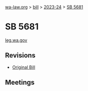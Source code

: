 [wa-law.org](/) > [bill](/bill/) > [2023-24](/bill/2023-24/) > [SB 5681](/bill/2023-24/sb/5681/)

# SB 5681
[leg.wa.gov](https://app.leg.wa.gov/billsummary?BillNumber=5681&Year=2023&Initiative=false)

## Revisions
* [Original Bill](1/)

## Meetings